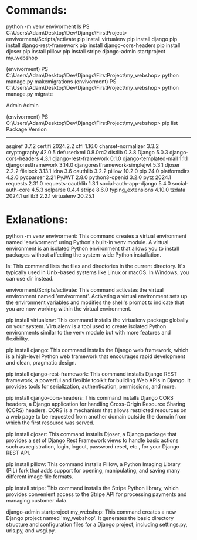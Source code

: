 # Commands:

python -m venv envivorment
ls
PS C:\Users\Adam\Desktop\Dev\Django\FirstProject> envivorment/Scripts/activate
pip install virtualenv
pip install django
pip install django-rest-framework
pip install django-cors-headers
pip install djoser
pip install pillow
pip install stripe
django-admin startproject my_webshop

(envivorment) PS C:\Users\Adam\Desktop\Dev\Django\FirstProject\my_webshop> python manage.py makemigrations
(envivorment) PS C:\Users\Adam\Desktop\Dev\Django\FirstProject\my_webshop> python manage.py migrate

Admin
Admin

(envivorment) PS C:\Users\Adam\Desktop\Dev\Django\FirstProject\my_webshop> pip list
Package Version

---

asgiref 3.7.2
certifi 2024.2.2
cffi 1.16.0
charset-normalizer 3.3.2
cryptography 42.0.5
defusedxml 0.8.0rc2
distlib 0.3.8
Django 5.0.3
django-cors-headers 4.3.1
django-rest-framework 0.1.0
django-templated-mail 1.1.1
djangorestframework 3.14.0
djangorestframework-simplejwt 5.3.1
djoser 2.2.2
filelock 3.13.1
idna 3.6
oauthlib 3.2.2
pillow 10.2.0
pip 24.0
platformdirs 4.2.0
pycparser 2.21
PyJWT 2.8.0
python3-openid 3.2.0
pytz 2024.1
requests 2.31.0
requests-oauthlib 1.3.1
social-auth-app-django 5.4.0
social-auth-core 4.5.3
sqlparse 0.4.4
stripe 8.6.0
typing_extensions 4.10.0
tzdata 2024.1
urllib3 2.2.1
virtualenv 20.25.1

#

#

#

#

#

# Exlanations:

python -m venv envivorment: This command creates a virtual environment named 'envivorment' using Python's built-in venv module. A virtual environment is an isolated Python environment that allows you to install packages without affecting the system-wide Python installation.

ls: This command lists the files and directories in the current directory. It's typically used in Unix-based systems like Linux or macOS. In Windows, you can use dir instead.

envivorment/Scripts/activate: This command activates the virtual environment named 'envivorment'. Activating a virtual environment sets up the environment variables and modifies the shell's prompt to indicate that you are now working within the virtual environment.

pip install virtualenv: This command installs the virtualenv package globally on your system. Virtualenv is a tool used to create isolated Python environments similar to the venv module but with more features and flexibility.

pip install django: This command installs the Django web framework, which is a high-level Python web framework that encourages rapid development and clean, pragmatic design.

pip install django-rest-framework: This command installs Django REST framework, a powerful and flexible toolkit for building Web APIs in Django. It provides tools for serialization, authentication, permissions, and more.

pip install django-cors-headers: This command installs Django CORS headers, a Django application for handling Cross-Origin Resource Sharing (CORS) headers. CORS is a mechanism that allows restricted resources on a web page to be requested from another domain outside the domain from which the first resource was served.

pip install djoser: This command installs Djoser, a Django package that provides a set of Django Rest Framework views to handle basic actions such as registration, login, logout, password reset, etc., for your Django REST API.

pip install pillow: This command installs Pillow, a Python Imaging Library (PIL) fork that adds support for opening, manipulating, and saving many different image file formats.

pip install stripe: This command installs the Stripe Python library, which provides convenient access to the Stripe API for processing payments and managing customer data.

django-admin startproject my_webshop: This command creates a new Django project named 'my_webshop'. It generates the basic directory structure and configuration files for a Django project, including settings.py, urls.py, and wsgi.py.
